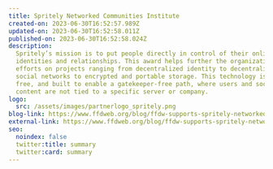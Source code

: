 ```yaml
---
title: Spritely Networked Communities Institute
created-on: 2023-06-30T16:52:57.989Z
updated-on: 2023-06-30T16:52:58.011Z
published-on: 2023-06-30T16:52:58.024Z
description:
  Spritely’s mission is to put people directly in control of their online
  identities and relationships. This award helps further the organization’s
  efforts on projects ranging from decentralized identity to decentralized
  social networks to encrypted and portable storage. This technology is open,
  free, and built to enable a gatekeeper-free path, where users and social
  content are not tied to a specific server or company.
logo:
  src: /assets/images/partnerlogo_spritely.png
blog-link: https://www.ffdweb.org/blog/ffdw-supports-spritely-networked-communities-institute-to-develop-decentralized-social-media/
external-link: https://www.ffdweb.org/blog/ffdw-supports-spritely-networked-communities-institute-to-develop-decentralized-social-media/
seo:
  noindex: false
  twitter:title: summary
  twitter:card: summary
---
```

